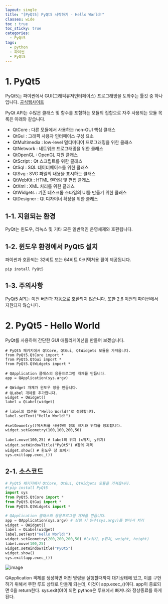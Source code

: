 ```yaml
---
layout: single
title: "[PyQt5] PyQt5 시작하기 - Hello World!"
classes: wide
toc : true
toc_sticky: true
categories:
  - PyQt5
tags:
  - python
  - 파이썬
  - PyQt5
---
```


# 1. PyQt5
PyQt5는 파이썬에서 GUI(그래픽유저인터페이스) 프로그래밍을 도와주는 툴킷 중 하나입니다. [공식웹사이트](https://riverbankcomputing.com)  

PyQt API는 수많은 클래스 및 함수를 포함하는 모듈의 집합으로 자주 사용되는 모듈 목록은 아래와 같습니다.
+ QtCore : 다른 모듈에서 사용하는 non-GUI 핵심 클래스 
+ QtGui : 그래픽 사용자 인터페이스 구성 요소
+ QtMultimedia : low-level 멀티미디어 프로그래밍을 위한 클래스
+ QtNetwork : 네트워크 프로그래밍을 위한 클래스
+ QtOpenGL : OpenGL 지원 클래스
+ QtScript : Qt 스크립트를 위한 클래스
+ QtSql : SQL 데이터베이스를 위한 클래스
+ QtSvg : SVG 파일의 내용을 표시하는 클래스
+ QtWebKit : HTML 랜더링 및 편집 클래스
+ QtXml : XML 처리를 위한 클래스
+ QtWidgets : 기존 데스크톱 스타일의 UI를 만들기 위한 클래스
+ QtDesigner : Qt 디자이너 확장을 위한 클래스

## 1-1. 지원되는 환경
PyQt는 윈도우, 리눅스 및 기타 모든 일반적인 운영체제와 호환됩니다.

## 1-2. 윈도우 환경에서 PyQt5 설치
파이썬과 호환되는 32비트 또는 64비트 아키텍처용 휠이 제공됩니다.
```
pip install PyQt5
```
## 1-3. 주의사항
PyQt5 API는 이전 버전과 자동으로 호환되지 않습니다. 또한 2.6 이전의 파이썬에서 지원되지 않습니다.


# 2. PyQt5 - Hello World
PyQt를 사용하여 간단한 GUI 애플리케이션을 만들어 보겠습니다.

```
# PyQt5 패키지에서 QtCore, QtGui, QtWidgets 모듈을 가져옵니다. 
from PyQt5.QtCore import *
from PyQt5.QtGui import *
from PyQt5.QtWidgets import *
```

```
# QApplication 클래스의 응용프로그램 개체를 만듭니다.
app = QApplication(sys.argv)
```

```
# QWidget 개체가 윈도우 창을 만듭니다.
# QLabel 개체를 추가합니다.
widget = QWidget()
label = QLabel(widget)
```

```
# label의 캡션을 "Hello World!"로 설정합니다.
label.setText("Hello World!")
```

```
#setGeometry()메서드를 사용하여 창의 크기와 위치를 정의합니다.
widget.setGeometry(100,100,200,50)
```

```
label.move(100,25) # label의 위치 (x위치, y위치)
widget.setWindowTitle("PyQt5") #창의 제목
widget.show() # 윈도우 창 보이기
sys.exit(app.exec_())
```

## 2-1. 소스코드  

```python
# PyQt5 패키지에서 QtCore, QtGui, QtWidgets 모듈을 가져옵니다. 
#!pip install PyQt5
import sys
from PyQt5.QtCore import *
from PyQt5.QtGui import *
from PyQt5.QtWidgets import *

# QApplication 클래스의 응용프로그램 개체를 만듭니다.
app = QApplication(sys.argv) # 실행 시 인수(sys.argv)를 받아서 처리
widget = QWidget()
label = QLabel(widget)
label.setText("Hello World!")
widget.setGeometry(200,200,200,50) #(x위치, y위치, weight, height)
label.move(100,25)
widget.setWindowTitle("PyQt5")
widget.show()
sys.exit(app.exec_())
```  

![image](https://user-images.githubusercontent.com/47412229/196617355-89cb702a-9478-42e0-8522-c71c446929c1.png)  

QApplication 객체를 생성하면 어떤 명령을 실행할때까지 대기상태에 있고, 이를 구현하기 위해서 무한 루프 상태로 만들게 되는데, 이것이 app.exec_()이다. app이 종료되면 0을 return한다. sys.exit(0)이 되면 python은 루프에서 빠져나와 정상종료를 하게 된다.
